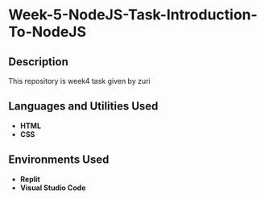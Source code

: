 <h1>Week-5-NodeJS-Task-Introduction-To-NodeJS</h1>

<h2>Description</h2>
This repository is week4 task given by zuri
<br />


<h2>Languages and Utilities Used</h2>

- <b>HTML</b> 
- <b>CSS</b>

<h2>Environments Used </h2>

- <b>Replit</b>
- <b>Visual Studio Code</b>

